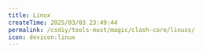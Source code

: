 ```yaml
---
title: Linux
createTime: 2025/03/03 23:49:44
permalink: /csdiy/tools-must/magic/clash-core/linuxs/
icon: devicon:linux
---
```

